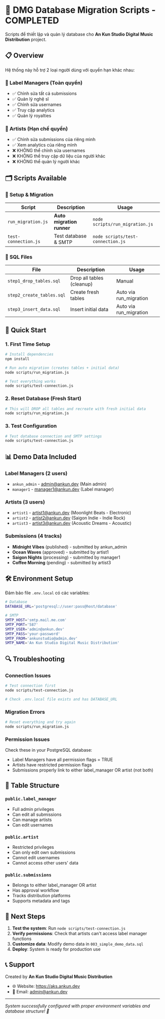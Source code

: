 # 🚀 DMG Database Migration Scripts - COMPLETED

Scripts để thiết lập và quản lý database cho **An Kun Studio Digital Music Distribution** project.

## 📋 Overview

Hệ thống này hỗ trợ 2 loại người dùng với quyền hạn khác nhau:

### 👑 Label Managers (Toàn quyền)

- ✅ Chỉnh sửa tất cả submissions
- ✅ Quản lý nghệ sĩ
- ✅ Chỉnh sửa usernames
- ✅ Truy cập analytics
- ✅ Quản lý royalties

### 🎵 Artists (Hạn chế quyền)

- ✅ Chỉnh sửa submissions của riêng mình
- ✅ Xem analytics của riêng mình
- ❌ KHÔNG thể chỉnh sửa usernames
- ❌ KHÔNG thể truy cập dữ liệu của người khác
- ❌ KHÔNG thể quản lý người khác

## 🗂️ Scripts Available

### 🔧 Setup & Migration

| Script | Description | Usage |
|--------|-------------|-------|
| `run_migration.js` | **Auto migration runner** | `node scripts/run_migration.js` |
| `test-connection.js` | Test database & SMTP | `node scripts/test-connection.js` |

### 📄 SQL Files

| File | Description | Usage |
|------|-------------|-------|
| `step1_drop_tables.sql` | Drop all tables (cleanup) | Manual |
| `step2_create_tables.sql` | Create fresh tables | Auto via run_migration |
| `step3_insert_data.sql` | Insert initial data | Auto via run_migration |

## 🚀 Quick Start

### 1. First Time Setup

```bash
# Install dependencies
npm install

# Run auto migration (creates tables + initial data)
node scripts/run_migration.js

# Test everything works
node scripts/test-connection.js
```

### 2. Reset Database (Fresh Start)

```bash
# This will DROP all tables and recreate with fresh initial data
node scripts/run_migration.js
```

### 3. Test Configuration

```bash
# Test database connection and SMTP settings
node scripts/test-connection.js
```

## 📊 Demo Data Included

### Label Managers (2 users)

- `ankun_admin` - <admin@ankun.dev> (Main admin)
- `manager1` - <manager1@ankun.dev> (Label manager)

### Artists (3 users)  

- `artist1` - <artist1@ankun.dev> (Moonlight Beats - Electronic)
- `artist2` - <artist2@ankun.dev> (Saigon Indie - Indie Rock)  
- `artist3` - <artist3@ankun.dev> (Acoustic Dreams - Acoustic)

### Submissions (4 tracks)

- **Midnight Vibes** (published) - submitted by ankun_admin
- **Ocean Waves** (approved) - submitted by artist1
- **Saigon Nights** (processing) - submitted by manager1
- **Coffee Morning** (pending) - submitted by artist3

## 🛠️ Environment Setup

Đảm bảo file `.env.local` có các variables:

```bash
# Database
DATABASE_URL='postgresql://user:pass@host/database'

# SMTP  
SMTP_HOST='smtp.mail.me.com'
SMTP_PORT='587'
SMTP_USER='admin@ankun.dev'
SMTP_PASS='your-password'
SMTP_FROM='ankunstudio@admin.dev'
SMTP_NAME='An Kun Studio Digital Music Distribution'
```

## 🔍 Troubleshooting

### Connection Issues

```bash
# Test connection first
node scripts/test-connection.js

# Check .env.local file exists and has DATABASE_URL
```

### Migration Errors

```bash
# Reset everything and try again
node scripts/run_migration.js
```

### Permission Issues

Check these in your PostgreSQL database:

- Label Managers have all permission flags = TRUE
- Artists have restricted permission flags
- Submissions properly link to either label_manager OR artist (not both)

## 📁 Table Structure

### `public.label_manager`

- Full admin privileges
- Can edit all submissions
- Can manage artists
- Can edit usernames

### `public.artist`  

- Restricted privileges
- Can only edit own submissions
- Cannot edit usernames
- Cannot access other users' data

### `public.submissions`

- Belongs to either label_manager OR artist
- Has approval workflow
- Tracks distribution platforms
- Supports metadata and tags

## 🎯 Next Steps

1. **Test the system**: Run `node scripts/test-connection.js`
2. **Verify permissions**: Check that artists can't access label manager functions
3. **Customize data**: Modify demo data in `003_simple_demo_data.sql`
4. **Deploy**: System is ready for production use

## 📞 Support

Created by **An Kun Studio Digital Music Distribution**

- 🌐 Website: <https://aks.ankun.dev>
- 📧 Email: <admin@ankun.dev>

---

*System successfully configured with proper environment variables and database structure! 🎉*
